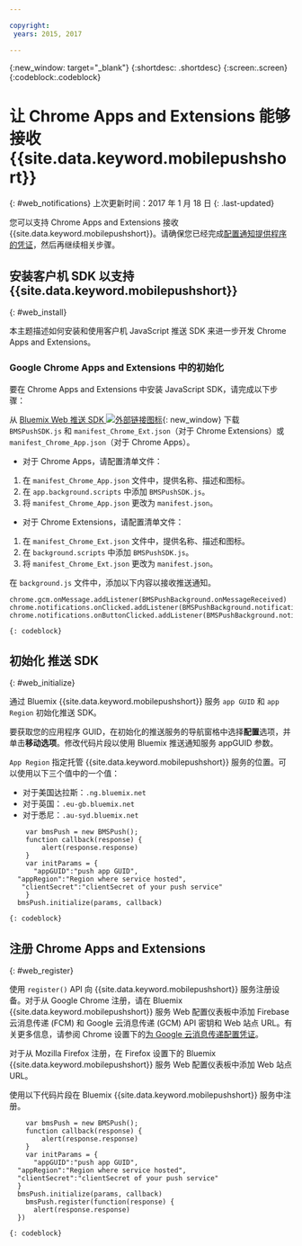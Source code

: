 ```yaml
---

copyright:
 years: 2015, 2017

---
```


{:new_window: target="_blank"}
{:shortdesc: .shortdesc}
{:screen:.screen}
{:codeblock:.codeblock}

# 让 Chrome Apps and Extensions 能够接收 {{site.data.keyword.mobilepushshort}} 
{: #web_notifications}
上次更新时间：2017 年 1 月 18 日
{: .last-updated}

您可以支持 Chrome Apps and Extensions 接收 {{site.data.keyword.mobilepushshort}}。请确保您已经完成[配置通知提供程序的凭证](t__main_push_config_provider.html)，然后再继续相关步骤。

## 安装客户机 SDK 以支持 {{site.data.keyword.mobilepushshort}}
{: #web_install}

本主题描述如何安装和使用客户机 JavaScript 推送 SDK 来进一步开发 Chrome Apps and Extensions。

### Google Chrome Apps and Extensions 中的初始化

要在 Chrome Apps and Extensions 中安装 JavaScript SDK，请完成以下步骤：

从 [Bluemix Web 推送 SDK ![外部链接图标](../../icons/launch-glyph.svg "外部链接图标")](https://codeload.github.com/ibm-bluemix-mobile-services/bms-clientsdk-javascript-webpush/zip/master){: new_window} 下载 `BMSPushSDK.js` 和 `manifest_Chrome_Ext.json`（对于 Chrome Extensions）或 `manifest_Chrome_App.json`（对于 Chrome Apps）。



- 对于 Chrome Apps，请配置清单文件：
 1. 在 `manifest_Chrome_App.json` 文件中，提供名称、描述和图标。
 2. 在 `app.background.scripts` 中添加 `BMSPushSDK.js`。
 3. 将 `manifest_Chrome_App.json` 更改为 `manifest.json`。

- 对于 Chrome Extensions，请配置清单文件：
 1. 在 `manifest_Chrome_Ext.json` 文件中，提供名称、描述和图标。
 2. 在 `background.scripts` 中添加 `BMSPushSDK.js`。
 3. 将 `manifest_Chrome_Ext.json` 更改为 `manifest.json`。

在 `background.js` 文件中，添加以下内容以接收推送通知。 
```
chrome.gcm.onMessage.addListener(BMSPushBackground.onMessageReceived)
chrome.notifications.onClicked.addListener(BMSPushBackground.notification_onClicked);
chrome.notifications.onButtonClicked.addListener(BMSPushBackground.notifiation_buttonClicked); 
```
	{: codeblock}



## 初始化 推送 SDK 
{: #web_initialize}

通过 Bluemix {{site.data.keyword.mobilepushshort}} 服务 `app GUID` 和 `app Region` 初始化推送 SDK。  

要获取您的应用程序 GUID，在初始化的推送服务的导航窗格中选择**配置**选项，并单击**移动选项**。修改代码片段以使用 Bluemix 推送通知服务 appGUID 参数。 

`App Region` 指定托管 {{site.data.keyword.mobilepushshort}} 服务的位置。可以使用以下三个值中的一个值：

 - 对于美国达拉斯：`.ng.bluemix.net`
 - 对于英国：`.eu-gb.bluemix.net`
 - 对于悉尼：`.au-syd.bluemix.net`

```
    var bmsPush = new BMSPush();
    function callback(response) {
        alert(response.response)
    }
    var initParams = {
      "appGUID":"push app GUID",
  "appRegion":"Region where service hosted",
   "clientSecret":"clientSecret of your push service"
    }
  bmsPush.initialize(params, callback)
```
	{: codeblock}

## 注册 Chrome Apps and Extensions
{: #web_register}

使用 `register()` API 向 {{site.data.keyword.mobilepushshort}} 服务注册设备。对于从 Google Chrome 注册，请在 Bluemix {{site.data.keyword.mobilepushshort}} 服务 Web 配置仪表板中添加 Firebase 云消息传递 (FCM) 和 Google 云消息传递 (GCM) API 密钥和 Web 站点 URL。有关更多信息，请参阅 Chrome 设置下的[为 Google 云消息传递配置凭证](t_push_provider_android.html)。

对于从 Mozilla Firefox 注册，在 Firefox 设置下的 Bluemix {{site.data.keyword.mobilepushshort}} 服务 Web 配置仪表板中添加 Web 站点 URL。

使用以下代码片段在 Bluemix {{site.data.keyword.mobilepushshort}} 服务中注册。
```
    var bmsPush = new BMSPush();
    function callback(response) {
        alert(response.response)
    }
    var initParams = {
      "appGUID":"push app GUID",
  "appRegion":"Region where service hosted",
  "clientSecret":"clientSecret of your push service"
  }
  bmsPush.initialize(params, callback)
    bmsPush.register(function(response) {
      alert(response.response)
  })
```
    {: codeblock}




